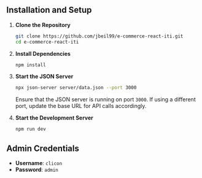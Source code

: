 ## Installation and Setup

1. **Clone the Repository**
   ```sh
   git clone https://github.com/jbeil99/e-commerce-react-iti.git
   cd e-commerce-react-iti
   ```

2. **Install Dependencies**
   ```sh
   npm install
   ```

3. **Start the JSON Server**
   ```sh
   npx json-server server/data.json --port 3000
   ```
   Ensure that the JSON server is running on port `3000`. If using a different port, update the base URL for API calls accordingly.

4. **Start the Development Server**
   ```sh
   npm run dev
   ```

## Admin Credentials
- **Username**: `clicon`
- **Password**: `admin`


